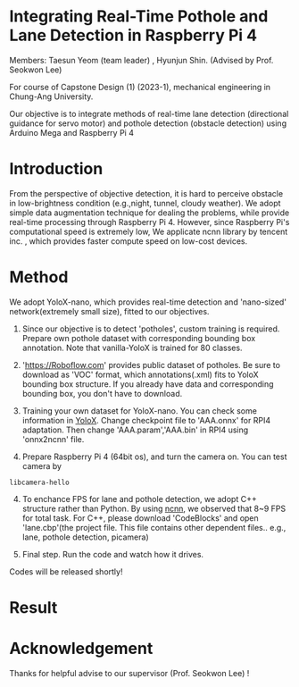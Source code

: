 # Integrating Real-Time Pothole and Lane Detection in Raspberry Pi 4
Members: Taesun Yeom (team leader) , Hyunjun Shin. (Advised by Prof. Seokwon Lee)

For course of Capstone Design (1) (2023-1), mechanical engineering in Chung-Ang University.

Our objective is to integrate methods of real-time lane detection (directional guidance for servo motor) and pothole detection (obstacle detection) using Arduino Mega and Raspberry Pi 4

# Introduction

From the perspective of objective detection, it is hard to perceive obstacle in low-brightness condition (e.g.,night, tunnel, cloudy weather).
We adopt simple data augmentation technique for dealing the problems, while provide real-time processing through Raspberry Pi 4.
However, since Raspberry Pi's computational speed is extremely low, We applicate ncnn library by tencent inc. , which provides faster compute speed on low-cost devices.

# Method

We adopt YoloX-nano, which provides real-time detection and 'nano-sized' network(extremely small size), fitted to our objectives. 

1. Since our objective is to detect 'potholes', custom training is required. Prepare own pothole dataset with corresponding bounding box annotation. Note that vanilla-YoloX is trained for 80 classes.

2. 'https://Roboflow.com' provides public dataset of potholes. Be sure to download as 'VOC' format, which annotations(.xml) fits to YoloX bounding box structure. If you already have data and corresponding bounding box, you don't have to download.

3. Training your own dataset for YoloX-nano. You can check some information in [YoloX](https://github.com/Megvii-BaseDetection/YOLOX). Change checkpoint file to 'AAA.onnx' for RPI4 adaptation. Then change 'AAA.param','AAA.bin' in RPI4 using 'onnx2ncnn' file. 

4. Prepare Raspberry Pi 4 (64bit os), and turn the camera on. You can test camera by
```
libcamera-hello
```

4. To enchance FPS for lane and pothole detection, we adopt C++ structure rather than Python. By using [ncnn](https://github.com/Tencent/ncnn), we observed that 8~9 FPS for total task. For C++, please download 'CodeBlocks' and open 'lane.cbp'(the project file. This file contains other dependent files.. e.g., lane, pothole detection, picamera)

5. Final step. Run the code and watch how it drives.

Codes will be released shortly!

# Result




# Acknowledgement

Thanks for helpful advise to our supervisor (Prof. Seokwon Lee) ! 
